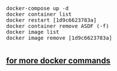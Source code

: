 <pre style="margin-bottom: 0; border-bottom:none; padding-bottom:0.8em;">docker-compose up -d
docker container list
docker restart [1d9c6623783a]
docker container remove ASDF (-f)
docker image list
docker image remove [1d9c6623783a]</pre>

## [for more docker commands](https://docs.docker.com/reference/cli/docker/)

